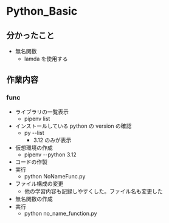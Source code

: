 # Python_Basic

## 分かったこと

- 無名関数
  - lamda を使用する

## 作業内容

### func

- ライブラリの一覧表示
  - pipenv list
- インストールしている python の version の確認
  - py --list
    - 3.12 のみが表示
- 仮想環境の作成
  - pipenv --python 3.12
- コードの作製
- 実行
  - python NoNameFunc.py
- ファイル構成の変更
  - 他の学習内容も記録しやすくした。ファイル名も変更した
- 無名関数の作成
- 実行
  - python no_name_function.py
